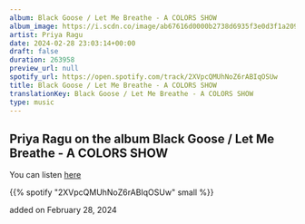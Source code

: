```yaml
---
album: Black Goose / Let Me Breathe - A COLORS SHOW
album_image: https://i.scdn.co/image/ab67616d0000b2738d6935f3e0d3f1a20932909c
artist: Priya Ragu
date: 2024-02-28 23:03:14+00:00
draft: false
duration: 263958
preview_url: null
spotify_url: https://open.spotify.com/track/2XVpcQMUhNoZ6rABIqOSUw
title: Black Goose / Let Me Breathe - A COLORS SHOW
translationKey: Black Goose / Let Me Breathe - A COLORS SHOW
type: music
---
```


## Priya Ragu on the album Black Goose / Let Me Breathe - A COLORS SHOW

You can listen [here](https://open.spotify.com/track/2XVpcQMUhNoZ6rABIqOSUw)

{{% spotify "2XVpcQMUhNoZ6rABIqOSUw" small %}}

added on February 28, 2024